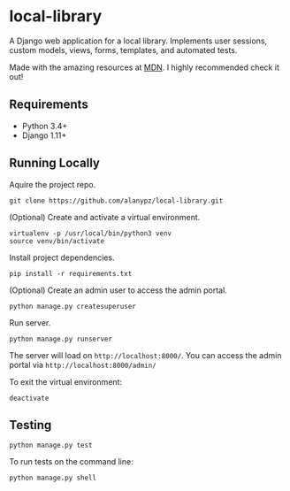 local-library
=============

A Django web application for a local library. Implements user sessions, custom models, views, forms, templates, and automated tests.

Made with the amazing resources at [MDN](https://developer.mozilla.org/en-US/docs/Learn/Server-side). I highly recommended check it out!


Requirements
------------
* Python 3.4+
* Django 1.11+

Running Locally
---------------

Aquire the project repo.

```
git clone https://github.com/alanypz/local-library.git
```

(Optional) Create and activate a virtual environment.

```
virtualenv -p /usr/local/bin/python3 venv
source venv/bin/activate
```

Install project dependencies.

```
pip install -r requirements.txt
```

(Optional) Create an admin user to access the admin portal.

```
python manage.py createsuperuser
```

Run server.

```
python manage.py runserver
```

The server will load on `http://localhost:8000/`. You can access the admin portal via `http://localhost:8000/admin/`

To exit the virtual environment:

```
deactivate
```


Testing
-------

```
python manage.py test
```

To run tests on the command line:

```
python manage.py shell
```
